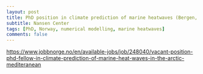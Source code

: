 ```yaml
---
layout: post
title: PhD position in climate prediction of marine heatwaves (Bergen, Norway)
subtitle: Nansen Center
tags: [PhD, Norway, numerical modelling, marine heatwaves]
comments: false
---
```

https://www.jobbnorge.no/en/available-jobs/job/248040/vacant-position-phd-fellow-in-climate-prediction-of-marine-heat-waves-in-the-arctic-mediteranean
